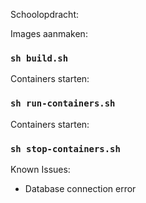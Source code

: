 Schoolopdracht:

Images aanmaken:
### `sh build.sh`

Containers starten:
### `sh run-containers.sh`

Containers starten:
### `sh stop-containers.sh`

Known Issues:
- Database connection error